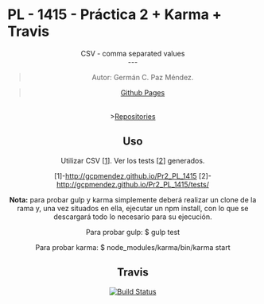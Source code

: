 # PL - 1415 - Práctica 2 + Karma + Travis
<center>
<center>CSV - comma separated values</center>
---

> Autor: Germán C. Paz Méndez.

><A HREF="http://gcpmendez.github.io/">Github Pages</A>
<br>
><A HREF="https://github.com/gcpmendez/Pr2_PL_1415">Repositories</A>

## Uso

Utilizar CSV [[1](http://gcpmendez.github.io/Pr2_PL_1415)].
Ver los tests [[2](http://gcpmendez.github.io/Pr2_PL_1415/tests/)] generados.

[1]-http://gcpmendez.github.io/Pr2_PL_1415
[2]-http://gcpmendez.github.io/Pr2_PL_1415/tests/

<b>Nota:</b> para probar gulp y karma simplemente deberá realizar 
un clone de la rama y, una vez situados en ella, ejecutar un npm install,
con lo que se descargará todo lo necesario para su ejecución.

Para probar gulp:
	$ gulp test

Para probar karma:
	$ node_modules/karma/bin/karma start

## Travis

[![Build Status](https://travis-ci.org/gcpmendez/Pr2_PL_1415.svg?branch=gh-pages)](https://travis-ci.org/gcpmendez/Pr2_PL_1415)
</center>
